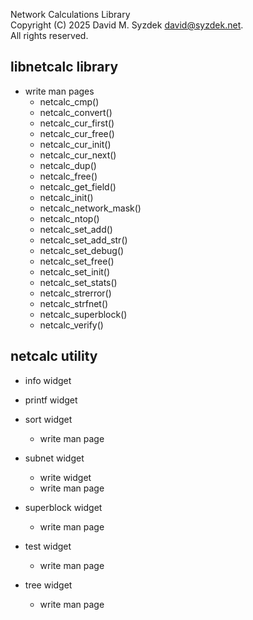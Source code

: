 
Network Calculations Library  
Copyright (C) 2025 David M. Syzdek <david@syzdek.net>.  
All rights reserved.  


libnetcalc library
------------------

   * write man pages
     - netcalc_cmp()
     - netcalc_convert()
     - netcalc_cur_first()
     - netcalc_cur_free()
     - netcalc_cur_init()
     - netcalc_cur_next()
     - netcalc_dup()
     - netcalc_free()
     - netcalc_get_field()
     - netcalc_init()
     - netcalc_network_mask()
     - netcalc_ntop()
     - netcalc_set_add()
     - netcalc_set_add_str()
     - netcalc_set_debug()
     - netcalc_set_free()
      - netcalc_set_init()
     - netcalc_set_stats()
     - netcalc_strerror()
     - netcalc_strfnet()
     - netcalc_superblock()
     - netcalc_verify()


netcalc utility
---------------

   * info widget

   * printf widget

   * sort widget
     - write man page

   * subnet widget
     - write widget
     - write man page

   * superblock widget
     - write man page

   * test widget
     - write man page

   * tree widget
     - write man page


